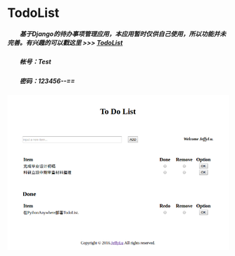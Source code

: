 # TodoList

##### &emsp;&emsp;基于Django的待办事项管理应用，本应用暂时仅供自己使用，所以功能并未完善。有兴趣的可以戳这里 >>> [TodoList](http://jeffylu.pythonanywhere.com/)
##### &emsp;&emsp;帐号：Test
##### &emsp;&emsp;密码：123456--==
![效果图](temp_img/show.png)